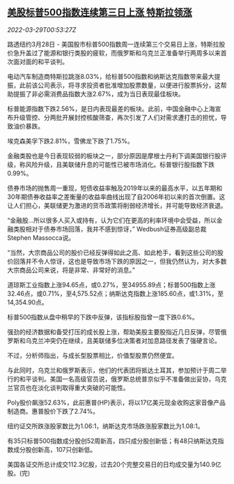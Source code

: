 <!--1648515663000-->
[美股标普500指数连续第三日上涨 特斯拉领涨](https://cn.reuters.com/article/usa-stocks-0328-mon-idCNKCS2LQ01V)
------

<div><i>2022-03-29T00:53:27Z</i></div><p>路透纽约3月28日 - 美国股市标普500指数周一连续第三个交易日上涨，特斯拉股价急升盖过了能源和银行类股的疲软，而俄罗斯和乌克兰正准备举行两周多以来首次面对面的和平谈判。</p><p>电动汽车制造商特斯拉跳涨8.03%，给标普500指数和纳斯达克指数带来最大提振，此前该公司表示，将寻求投资者批准增加股票数量，以便进行股票拆分，这帮助提振了非必需消费品指数大涨2.67%，成为当日表现最佳板块。</p><p>标普能源指数下跌2.56%，是日内表现最差的板块。此前，中国金融中心上海宣布升级管控、分两批开展封控核酸筛查，再次引发了人们对需求遭打击的担忧，导致油价暴跌。</p><p>埃克森美孚下跌2.81%，雪佛龙下跌了1.75%。</p><p>金融类股也是今日表现较弱的板块之一，部分原因是摩根士丹利下调美国银行股评级，称风险升级，且美联储升息的可能性已被市场消化。标普银行股指数下跌0.99%。</p><p>债券市场的抛售周一重现，短债收益率触及2019年以来的最高水平，以五年期和30年期债券收益率之差衡量的收益率曲线出现了自2006年初以来的首次倒置。这让人们担心，美联储更为激进的货币政策将削弱经济增长，并可能导致经济衰退。</p><p>“金融股…所以很多人买入或持有，认为它们在更高的利率环境中会受益，所以金融类股相对于债券市场回落，我并不感到惊讶，” Wedbush证券高级副总裁Stephen Massocca说。</p><p>“当然，大宗商品公司的股价已经反弹得如此之高、如此枪手，看到这些公司的股价回落并不令人惊讶，这也是导致市场下跌的原因之一，但我仍然认为，对大多数大宗商品公司来说，将是非常、非常好的消息。”</p><p>道琼斯工业指数上涨94.65点，或0.27%，至34955.89点；标普500指数上涨32.46点，或0.71%，至4,575.52点；纳斯达克指数上涨185.60点，或1.31%，至14,354.90点。</p><p>标普500指数从盘中稍早的下跌中反弹，该指标股指曾一度下跌0.6%。</p><p>强劲的经济数据和备受打压的成长股上涨，帮助美股主要股指近几日反弹，尽管俄罗斯和乌克兰冲突仍在继续，且美联储多位决策者对加息路径发表了强硬言论。</p><p>不过，分析师指出，与成长型股票相比，价值型股票仍然便宜。</p><p>与此同时，乌克兰和俄罗斯表示，他们的代表团将抵达土耳其，参加预计于周二举行的和平谈判。美国一名高级官员说，俄罗斯总统普京似乎不准备做出妥协，乌克兰官员也在淡化谈判取得重大突破的可能性。</p><p>Poly股价飙涨52.63%，此前惠普(HP)表示，将以17亿美元现金收购这家音像产品制造商。惠普股价下跌了2.74%。</p><p>纽约证交所跌涨股家数比为1.06:1，纳斯达克市场跌涨股家数比为1.08:1。</p><p>有35只标普500指数成分股创52周新高，四只成分股创新低；有48只纳斯达克指数成分股创新高，107只创新低。</p><p>美国各证交所总计成交112.3亿股，过去20个完整交易日的日均成交量为140.9亿股。(完)</p>
